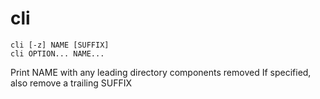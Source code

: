 # cli

```
cli [-z] NAME [SUFFIX]
cli OPTION... NAME...
```

Print NAME with any leading directory components removed
If specified, also remove a trailing SUFFIX
